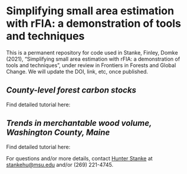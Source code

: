 
# Simplifying small area estimation with rFIA: a demonstration of tools and techniques

This is a permanent repository for code used in Stanke, Finley, Domke
(2021), “Simplifying small area estimation with rFIA: a demonstration of
tools and techniques”, under review in Frontiers in Forests and Global
Change. We will update the DOI, link, etc, once published.

## *County-level forest carbon stocks*

Find detailed tutorial here:

## *Trends in merchantable wood volume, Washington County, Maine*

Find detailed tutorial here:

For questions and/or more details, contact [Hunter
Stanke](https://hunter-stanke.com/) at <stankehu@msu.edu> and/or (269)
221-4745.
